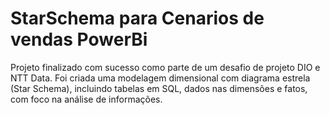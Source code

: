 # StarSchema para Cenarios de vendas PowerBi
 Projeto finalizado com sucesso como parte de um desafio de projeto DIO e NTT Data. Foi criada uma modelagem dimensional com diagrama estrela (Star Schema), incluindo tabelas em SQL, dados nas dimensões e fatos, com foco na análise de informações.
